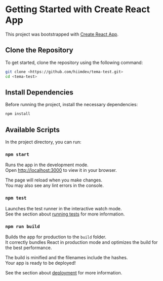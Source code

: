 # Getting Started with Create React App

This project was bootstrapped with [Create React App](https://github.com/facebook/create-react-app).

## Clone the Repository

To get started, clone the repository using the following command:

```sh
git clone <https://github.com/hiimdev/tema-test.git>
cd <tema-test>
```

## Install Dependencies

Before running the project, install the necessary dependencies:

```sh
npm install
```

## Available Scripts

In the project directory, you can run:

### `npm start`

Runs the app in the development mode.\
Open [http://localhost:3000](http://localhost:3000) to view it in your browser.

The page will reload when you make changes.\
You may also see any lint errors in the console.

### `npm test`

Launches the test runner in the interactive watch mode.\
See the section about [running tests](https://facebook.github.io/create-react-app/docs/running-tests) for more information.

### `npm run build`

Builds the app for production to the `build` folder.\
It correctly bundles React in production mode and optimizes the build for the best performance.

The build is minified and the filenames include the hashes.\
Your app is ready to be deployed!

See the section about [deployment](https://facebook.github.io/create-react-app/docs/deployment) for more information.
